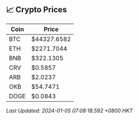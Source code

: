 ## 📈 Crypto Prices

| Coin | Price |
| ---- | ----- |
| BTC | $44327.6582 |
| ETH | $2271.7044 |
| BNB | $322.1305 |
| CRV | $0.5857 |
| ARB | $2.0237 |
| OKB | $54.7471 |
| DOGE | $0.0843 |

_Last Updated: 2024-01-05 07:08:18.592 +0800 HKT_